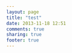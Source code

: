 ```yaml
---
layout: page
title: "test"
date: 2013-11-18 12:51
comments: true
sharing: true
footer: true
---
```

